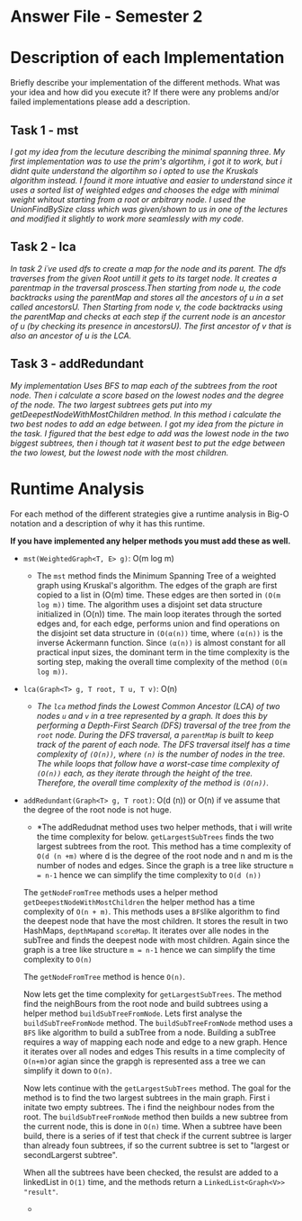 # Answer File - Semester 2
# Description of each Implementation
Briefly describe your implementation of the different methods. What was your idea and how did you execute it? If there were any problems and/or failed implementations please add a description.

## Task 1 - mst
*I got my idea from the lecuture describing the minimal spanning three. My first implementation was to use the prim's algortihm, i got it to work, but i didnt quite understand the algortihm so i opted to use the Kruskals algorithm instead. I found it more intuative and easier to understand since it uses a sorted list of weighted edges and chooses the edge with minimal weight whitout starting from a root or arbitrary node. I used the UnionFindBySize class which was given/shown to us in one of the lectures and modified it slightly to work more seamlessly with my code.*

## Task 2 - lca
*In task 2 i´ve used dfs to create a map for the node and its parent. The dfs traverses from the given Root untill it gets to its target node. It creates a parentmap in the traversal proscess.Then starting from node u, the code backtracks using the parentMap and stores all the ancestors of u in a set called ancestorsU. Then Starting from node v, the code backtracks using the parentMap and checks at each step if the current node is an ancestor of u (by checking its presence in ancestorsU).
The first ancestor of v that is also an ancestor of u is the LCA.*

## Task 3 - addRedundant
*My implementation Uses BFS to map each of the subtrees from the root node. Then i calculate a score based on the lowest nodes and the degree of the node. The two largest subtrees gets put into my getDeepestNodeWithMostChildren method. In this method i calculate the two best nodes to add an edge between. I got my idea from the picture in the task. I figured that the best edge to add was the lowest node in the two biggest subtrees, then i though tat it wasent best to put the edge between the two lowest, but the lowest node with the most children.*


# Runtime Analysis
For each method of the different strategies give a runtime analysis in Big-O notation and a description of why it has this runtime.

**If you have implemented any helper methods you must add these as well.**

* ``mst(WeightedGraph<T, E> g)``: O(m log m)
    * The `mst` method finds the Minimum Spanning Tree of a weighted graph using Kruskal's algorithm. The edges of the graph are first copied to a list in (O(m) time. These edges are then sorted in `(O(m log m))` time. The algorithm uses a disjoint set data structure initialized in (O(n)) time. The main loop iterates through the sorted edges and, for each edge, performs union and find operations on the disjoint set data structure in `(O(α(n))` time, where `(α(n))` is the inverse Ackermann function. Since `(α(n))` is almost constant for all practical input sizes, the dominant term in the time complexity is the sorting step, making the overall time complexity of the method `(O(m log m))`.

* ``lca(Graph<T> g, T root, T u, T v)``: O(n)
    * *The `lca` method finds the Lowest Common Ancestor (LCA) of two nodes `u` and `v` in a tree represented by a graph. It does this by performing a Depth-First Search (DFS) traversal of the tree from the `root` node. During the DFS traversal, a `parentMap` is built to keep track of the parent of each node. The DFS traversal itself has a time complexity of `(O(n))`, where `(n)` is the number of nodes in the tree. The while loops that follow have a worst-case time complexity of `(O(n))` each, as they iterate through the height of the tree. Therefore, the overall time complexity of the method is `(O(n))`.*


* ``addRedundant(Graph<T> g, T root)``: O(d (n)) or O(n) if ve assume that the degree of the root
    node is not huge.

    * *The addRedudnat method uses two helper methods, that i will write the time complexity for below. `getLargestSubTrees` finds the two largest subtrees from the root. This method has a time complexity of `O(d (n +m)` where d is the degree of the root node and n and m is the number of nodes and edges. Since the graph is a tree like structure `m = n-1` hence we can simplify the time complexity to `O(d (n))`
    
    The `getNodeFromTree` methods uses a helper method `getDeepestNodeWithMostChildren` the helper method has a time complexity of `O(n + m)`. This methods uses a `BFS`like algorithm to find the deepest node that have the most children. It stores the result in two HashMaps, `depthMap`and `scoreMap`. It iterates over alle nodes in the subTree and finds the deepest node with most children.
    Again since the graph is a tree like structure `m = n-1` hence we can simplify the time complexity to `O(n)` 

    The `getNodeFromTree` method is hence `O(n)`.


    Now lets get the time complexity for `getLargestSubTrees`. The method find the neighBours from the root node and build subtrees using a helper method `buildSubTreeFromNode`. 
    Lets first analyse the `buildSubTreeFromNode` method. The `buildSubTreeFromNode` method uses a `BFS` like algorithm to build a subTree from a node. Building a subTree requires a way of mapping each node and edge to a new graph. Hence it iterates over all nodes and edges 
    This results in a time complecity of `O(n+m)`or agian since the grapgh is represented ass a tree we can simplify it down to `O(n)`.

    Now lets continue with the `getLargestSubTrees` method. The goal for the method is to find the two largest subtrees in the main graph. First i initate two empty subtrees. The i find the neighbour nodes from the root. The `buildSubTreeFromNode` method then builds a new subtree from the current node, this is done in `O(n)` time. When a subtree have been build, there is a series of if test that check if the current subtree is larger than already foun subtrees, if so the current subtree is set to "largest or secondLargerst subtree". 

    When all the subtrees have been checked, the resulst are added to a linkedList in `O(1)` time, and the methods return a `LinkedList<Graph<V>> "result"`.

     *






